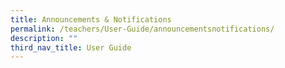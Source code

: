 ```yaml
---
title: Announcements & Notifications
permalink: /teachers/User-Guide/announcementsnotifications/
description: ""
third_nav_title: User Guide
---
```


